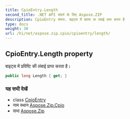 ```yaml
---
title: CpioEntry.Length
second_title: .NET API संदर्भ के लिए Aspose.ZIP
description: CpioEntry संपत्त. बइट्स में प्रवष्ट क लंबई प्रप्त करत है
type: docs
weight: 30
url: /hi/net/aspose.zip.cpio/cpioentry/length/
---
```

## CpioEntry.Length property

बाइट्स में प्रविष्टि की लंबाई प्राप्त करता है।

```csharp
public long Length { get; }
```

### यह सभी देखें

* class [CpioEntry](../)
* नाम स्थान [Aspose.Zip.Cpio](../../cpioentry/)
* सभा [Aspose.Zip](../../../)


